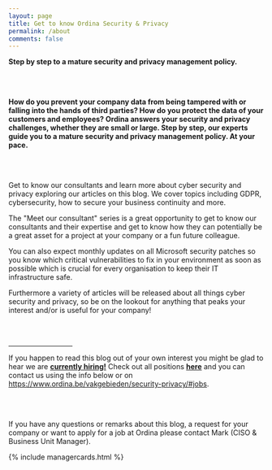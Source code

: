 ```yaml
---
layout: page
title: Get to know Ordina Security & Privacy
permalink: /about
comments: false
---
```


<div class="Abouttext">

<b>Step by step to a mature security and privacy management policy.

<br><br>

How do you prevent your company data from being tampered with or falling into the hands of third parties? How do you protect the data of your customers and employees? Ordina answers your security and privacy challenges, whether they are small or large. Step by step, our experts guide you to a mature security and privacy management policy. At your pace.</b>

<br><br>

Get to know our consultants and learn more about cyber security and privacy exploring our articles on this blog. We cover topics including GDPR, cybersecurity, how to secure your business continuity and more.


The "Meet our consultant" series is a great opportunity to get to know our consultants and their expertise and get to know how they can potentially be a great asset for a project at your company or a fun future colleague.


You can also expect monthly updates on all Microsoft security patches so you know which critical vulnerabilities to fix in your environment as soon as possible which is crucial for every organisation to keep their IT infrastructure safe.


Furthermore a variety of articles will be released about all things cyber security and privacy, so be on the lookout for anything that peaks your interest and/or is useful for your company!

<br><br>

<hr style="width:25%;margin-left:0;">


If you happen to read this blog out of your own interest you might be glad to hear we are <a href="https://www.ordina.be/vakgebieden/security-privacy/#jobs"><b>currently hiring!</b></a> Check out all positions <a href="https://www.ordina.be/vakgebieden/security-privacy/#jobs"><b>here</b></a> and you can contact us using the info below or on <a href="https://www.ordina.be/vakgebieden/security-privacy/#jobs">https://www.ordina.be/vakgebieden/security-privacy/#jobs</a>.

<br><br>

If you have any questions or remarks about this blog, a request for your company or want to apply for a job at Ordina please contact Mark (CISO & Business Unit Manager).

</div>

{% include managercards.html %}